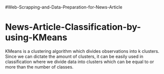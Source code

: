 #Web-Scrapping-and-Data-Preparation-for-News-Article

# News-Article-Classification-by-using-KMeans
KMeans is a clustering algorithm which divides observations into k clusters. Since we can dictate the amount of clusters, it can be easily used in classification where we divide data into clusters which can be equal to or more than the number of classes.
